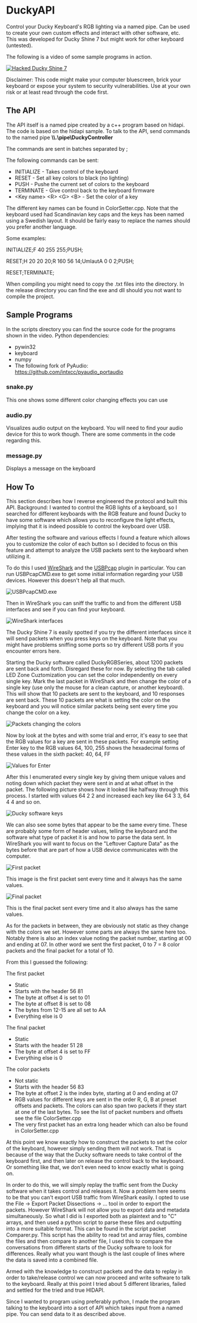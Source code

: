 # DuckyAPI
Control your Ducky Keyboard's RGB lighting via a named pipe. Can be used to create
your own custom effects and interact with other software, etc. This was developed
for Ducky Shine 7 but might work for other keyboard (untested).

The following is a video of some sample programs in action.

[![Hacked Ducky Shine 7](https://img.youtube.com/vi/qrfjqkIY_k0/0.jpg)](https://youtu.be/qrfjqkIY_k0)

Disclaimer: This code might make your computer bluescreen, brick your keyboard or
expose your system to security vulnerabilities. Use at your own risk or at least
read through the code first.

## The API
The API itself is a named pipe created by a c++ program based on hidapi. The code is
based on the hidapi sample. To talk to the API, send commands to the named pipe
**\\\\.\pipe\DuckyController**

The commands are sent in batches separated by ;

The following commands can be sent:
* INITIALIZE - Takes control of the keyboard
* RESET - Set all key colors to black (no lighting)
* PUSH - Pushe the current set of colors to the keyboard
* TERMINATE - Give control back to the keyboard firmware
* \<Key name\> \<R\> \<G\> \<B\> - Set the color of a key

The different key names can be found in ColorSetter.cpp.
Note that the keyboard used had Scandinavian key caps and the keys has been named
using a Swedish layout. It should be fairly easy to replace the names should you
prefer another language.

Some examples:

INITIALIZE;F 40 255 255;PUSH;  

RESET;H 20 20 20;R 160 56 14;UmlautA 0 0 2;PUSH;  

RESET;TERMINATE;

When compiling you might need to copy the .txt files into the directory. In the
release directory you can find the exe and dll should you not want to compile the
project.

## Sample Programs
In the scripts directory you can find the source code for the programs shown in
the video.
Python dependencies:
* pywin32
* keyboard
* numpy
* The following fork of PyAudio: https://github.com/intxcc/pyaudio_portaudio

### snake.py
This one shows some different color changing effects you can use

### audio.py
Visualizes audio output on the keyboard. You will need to find your audio device
for this to work though. There are some comments in the code regarding this.

### message.py
Displays a message on the keyboard

## How To

This section describes how I reverse engineered the protocol and built this API.
Background: I wanted to control the RGB lights of a keyboard, so I searched for
different keyboards with the RGB feature and found Ducky to have some software
which allows you to reconfigure the light effects, implying that it is indeed
possible to control the keyboard over USB.

After testing the software and various effects I found a feature which allows you
to customize the color of each button so I decided to focus on this feature and
attempt to analyze the USB packets sent to the keyboard when utilizing it.

To do this I used [WireShark](https://www.wireshark.org/) and the
[USBPcap](https://desowin.org/usbpcap/) plugin in particular. You can run
USBPcapCMD.exe to get some initial information regarding your USB devices. However
this doesn't help all that much.

![USBPcapCMD.exe](/HowTo/usbpcap.jpg?raw=true "USBPcapCMD.exe")

Then in WireShark you can sniff the traffic to and from the different USB interfaces
and see if you can find your keyboard.

![WireShark interfaces](/HowTo/wireshark1.jpg?raw=true "WireShark interfaces")

The Ducky Shine 7 is easily spotted if you try the different interfaces since it will
send packets when you press keys on the keyboard. Note that you might have problems
sniffing some ports so try different USB ports if you encounter errors here.

Starting the Ducky software called DuckyRGBSeries, about 1200 packets are sent back
and forth. Disregard these for now. By selecting the tab called LED Zone Cuztomization
you can set the color independently on every single key. Mark the last packet in
WireShark and then change the color of a single key (use only the mouse for a clean
capture, or another keyboard). This will show that 10 packets are sent to the keyboard,
and 10 responses are sent back. These 10 packets are what is setting the color on the
keyboard and you will notice similar packets being sent every time you change the
color on a key.

![Packets changing the colors](/HowTo/wireshark2.jpg?raw=true "Packets changing the colors")

Now by look at the bytes and with some trial and error, it's easy to see that the
RGB values for a key are sent in these packets. For example setting Enter key to
the RGB values 64, 100, 255 shows the hexadecimal forms of these values in the
sixth packet: 40, 64, FF

![Values for Enter](/HowTo/wireshark3.jpg?raw=true "Values for Enter")

After this I enumerated every single key by giving them unique values and noting down
which packet they were sent in and at what offset in the packet. The following picture
shows how it looked like halfway through this process. I started with values 64 2 2
and increased each key like 64 3 3, 64 4 4 and so on.

![Ducky software keys](/HowTo/duckySoftwareKeys.jpg?raw=true "Ducky software keys")

We can also see some bytes that appear to be the same every time. These are probably
some form of header values, telling the keyboard and the software what type of packet
it is and how to parse the data sent. In WireShark you will want to focus on the
"Leftover Capture Data" as the bytes before that are part of how a USB device
communicates with the computer.

![First packet](/HowTo/wireshark4.jpg?raw=true "First packet")

This image is the first packet sent every time and it always has the same values.

![Final packet](/HowTo/wireshark5.jpg?raw=true "Final packet")

This is the final packet sent every time and it also always has the same values.

As for the packets in between, they are obviously not static as they change with
the colors we set. However some parts are always the same here too. Notably there
is also an index value noting the packet number, starting at 00 and ending at 07.
In other word we sent the first packet, 0 to 7 = 8 color packets and the final
packet for a total of 10.

From this I guessed the following:

The first packet
* Static
* Starts with the header 56 81
* The byte at offset 4 is set to 01
* The byte at offset 8 is set to 08
* The bytes from 12-15 are all set to AA
* Everything else is 0
    
The final packet
* Static
* Starts with the header 51 28
* The byte at offset 4 is set to FF
* Everything else is 0

The color packets
* Not static
* Starts with the header 56 83
* The byte at offset 2 is the index byte, starting at 0 and ending at 07
* RGB values for different keys are sent in the order R, G, B at preset offsets and
packets. The colors can also span two packets if they start at one of the last bytes.
To see the list of packet numbers and offsets see the file ColorSetter.cpp
* The very first packet has an extra long header which can also be found in
ColorSetter.cpp

At this point we know exactly how to construct the packets to set the color of the
keyboard, however simply sending them will not work. That is because of the way that
the Ducky software needs to take control of the keyboard first, and then later on
release the control back to the keyboard. Or something like that, we don't even
need to know exactly what is going on.

In order to do this, we will simply replay the traffic sent from the Ducky software
when it takes control and releases it. Now a problem here seems to be that you can't
export USB traffic from WireShark easily. I opted to use the File -> Export Packet 
Dissections -> ... tool in order to export the packets. However WireShark will not
allow you to export data and metadata simultaneously. So what I did is I exported
both as plaintext and to "C" arrays, and then used a python script to parse these
files and outputting into a more suitable format. This can be found in the script
packet Comparer.py. This script has the ability to read txt and array files, combine
the files and then compare to another file, I used this to compare the conversations
from different starts of the Ducky software to look for differences. Really what you
want though is the last couple of lines where the data is saved into a combined file.

Armed with the knowledge to construct packets and the data to replay in order to
take/release control we can now proceed and write software to talk to the keyboard.
Really at this point I tried about 5 different libraries, failed and settled for the
tried and true HIDAPI.

Since I wanted to program using preferably python, I made the program talking
to the keyboard into a sort of API which takes input from a named pipe. You can
send data to it as described above.
